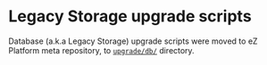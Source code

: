 # Legacy Storage upgrade scripts

Database (a.k.a Legacy Storage) upgrade scripts were moved to eZ Platform meta repository, to
[`upgrade/db/`](https://github.com/ezsystems/ezplatform/tree/master/upgrade/db) directory.
